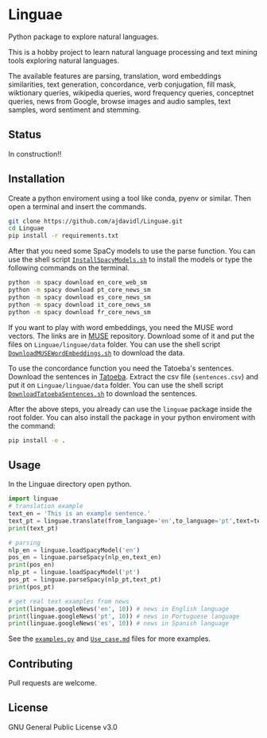 # Linguae

Python package to explore natural languages.

This is a hobby project to learn natural language processing and text mining tools exploring natural languages.

The available features are parsing, translation, word embeddings similarities, text generation, concordance, verb conjugation, fill mask, wiktionary queries, wikipedia queries, word frequency queries, conceptnet queries, news from Google, browse images and audio samples, text samples, word sentiment and stemming.

## Status

In construction!!

## Installation

Create a python enviroment using a tool like conda, pyenv or similar. Then open a terminal and insert the commands.

```bash
git clone https://github.com/ajdavidl/Linguae.git
cd Linguae
pip install -r requirements.txt
```

After that you need some SpaCy models to use the parse function. You can use the shell script [`InstallSpacyModels.sh`](InstallSpacyModels.sh) to install the models or type the following commands on the terminal.

```bash
python -m spacy download en_core_web_sm
python -m spacy download pt_core_news_sm
python -m spacy download es_core_news_sm
python -m spacy download it_core_news_sm
python -m spacy download fr_core_news_sm
```

If you want to play with word embeddings, you need the MUSE word vectors. The links are in [MUSE](https://github.com/facebookresearch/MUSE#download) repository.
Download some of it and put the files on `Linguae/linguae/data` folder. You can use the shell script [`DownloadMUSEWordEmbeddings.sh`](DownloadMUSEWordEmbeddings.sh) to download the data.

To use the concordance function you need the Tatoeba's sentences.
Download the sentences in [Tatoeba](https://tatoeba.org/en/downloads).
Extract the csv file (`sentences.csv`) and put it on `Linguae/linguae/data` folder. You can use the shell script [`DownloadTatoebaSentences.sh`](DownloadTatoebaSentences.sh) to download the sentences.

After the above steps, you already can use the `linguae` package inside the root folder. You can also install the package in your python enviroment with the command:

```bash
pip install -e .
```

## Usage

In the Linguae directory open python.

```python
import linguae
# translation example
text_en = 'This is an example sentence.'
text_pt = linguae.translate(from_language='en',to_language='pt',text=text_en)
print(text_pt)

# parsing
nlp_en = linguae.loadSpacyModel('en')
pos_en = linguae.parseSpacy(nlp_en,text_en)
print(pos_en)
nlp_pt = linguae.loadSpacyModel('pt')
pos_pt = linguae.parseSpacy(nlp_pt,text_pt)
print(pos_pt)

# get real text examples from news
print(linguae.googleNews('en', 10)) # news in English language
print(linguae.googleNews('pt', 10)) # news in Portuguese language
print(linguae.googleNews('es', 10)) # news in Spanish language

```

See the [`examples.py`](examples.py) and [`Use_case.md`](Use_case.md) files for more examples.

## Contributing

Pull requests are welcome.

## License

GNU General Public License v3.0